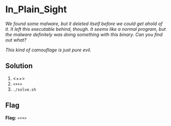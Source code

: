 # In_Plain_Sight
*We found some malware, but it deleted itself before we could get ahold of it. It left this executable behind, though. It seems like a normal program, but the malware definitely was doing something with this binary. Can you find out what?*

*This kind of camouflage is just pure evil.*


## Solution
1. <++>
2. `<++>`
3. `./solve.sh`


## Flag
**Flag:** `<++>`

